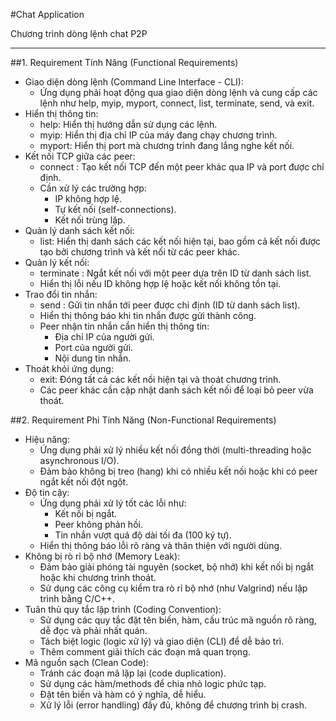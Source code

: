 #Chat Application

Chương trình dòng lệnh chat P2P

---

##1. Requirement Tính Năng (Functional Requirements)

- Giao diện dòng lệnh (Command Line Interface - CLI):
  * Ứng dụng phải hoạt động qua giao diện dòng lệnh và cung cấp các lệnh như help, myip, myport, connect, list, terminate, send, và exit.
- Hiển thị thông tin:
  * help: Hiển thị hướng dẫn sử dụng các lệnh.
  * myip: Hiển thị địa chỉ IP của máy đang chạy chương trình.
  * myport: Hiển thị port mà chương trình đang lắng nghe kết nối.
- Kết nối TCP giữa các peer:
  * connect <destination> <port>: Tạo kết nối TCP đến một peer khác qua IP và port được chỉ định.
  * Cần xử lý các trường hợp:
    * IP không hợp lệ.
    * Tự kết nối (self-connections).
    * Kết nối trùng lặp.
- Quản lý danh sách kết nối:
  * list: Hiển thị danh sách các kết nối hiện tại, bao gồm cả kết nối được tạo bởi chương trình và kết nối từ các peer khác.
- Quản lý kết nối:
  * terminate <connection id>: Ngắt kết nối với một peer dựa trên ID từ danh sách list.
  * Hiển thị lỗi nếu ID không hợp lệ hoặc kết nối không tồn tại.
- Trao đổi tin nhắn:
  * send <connection id> <message>: Gửi tin nhắn tới peer được chỉ định (ID từ danh sách list).
  * Hiển thị thông báo khi tin nhắn được gửi thành công.
  * Peer nhận tin nhắn cần hiển thị thông tin:
    * Địa chỉ IP của người gửi.
    * Port của người gửi.
    * Nội dung tin nhắn.
- Thoát khỏi ứng dụng:
  * exit: Đóng tất cả các kết nối hiện tại và thoát chương trình.
  * Các peer khác cần cập nhật danh sách kết nối để loại bỏ peer vừa thoát.
 
##2. Requirement Phi Tính Năng (Non-Functional Requirements)

- Hiệu năng:
  * Ứng dụng phải xử lý nhiều kết nối đồng thời (multi-threading hoặc asynchronous I/O).
  * Đảm bảo không bị treo (hang) khi có nhiều kết nối hoặc khi có peer ngắt kết nối đột ngột.
- Độ tin cậy:
  * Ứng dụng phải xử lý tốt các lỗi như:
    * Kết nối bị ngắt.
    * Peer không phản hồi.
    * Tin nhắn vượt quá độ dài tối đa (100 ký tự).
  * Hiển thị thông báo lỗi rõ ràng và thân thiện với người dùng.
- Không bị rò rỉ bộ nhớ (Memory Leak):
  * Đảm bảo giải phóng tài nguyên (socket, bộ nhớ) khi kết nối bị ngắt hoặc khi chương trình thoát.
  * Sử dụng các công cụ kiểm tra rò rỉ bộ nhớ (như Valgrind) nếu lập trình bằng C/C++.
- Tuân thủ quy tắc lập trình (Coding Convention):
  * Sử dụng các quy tắc đặt tên biến, hàm, cấu trúc mã nguồn rõ ràng, dễ đọc và phải nhất quán.
  * Tách biệt logic (logic xử lý) và giao diện (CLI) để dễ bảo trì.
  * Thêm comment giải thích các đoạn mã quan trọng.
- Mã nguồn sạch (Clean Code):
  * Tránh các đoạn mã lặp lại (code duplication).
  * Sử dụng các hàm/methods để chia nhỏ logic phức tạp.
  * Đặt tên biến và hàm có ý nghĩa, dễ hiểu.
  * Xử lý lỗi (error handling) đầy đủ, không để chương trình bị crash.
